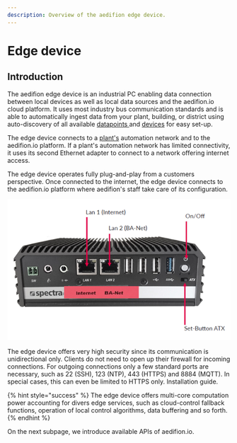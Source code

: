 ```yaml
---
description: Overview of the aedifion edge device.
---
```


# Edge device

## Introduction

The aedifion edge device is an industrial PC enabling data connection between local devices as well as local data sources and the aedifion.io cloud platform. It uses most industry bus communication standards and is able to automatically ingest data from your plant, building, or district using auto-discovery of all available [datapoints ](https://docs.aedifion.io/docs/glossary#datapoint)and [devices](https://docs.aedifion.io/docs/glossary#device) for easy set-up. 

The edge device connects to a [plant's](../glossary.md#plant) automation network and to the aedifion.io platform. If a plant's automation network has limited connectivity, it uses its second Ethernet adapter to connect to a network offering internet access. 

The edge device operates fully plug-and-play from a customers perspective. Once connected to the internet, the edge device connects to the aedifion.io platform where aedifion's staff take care of its configuration.

![aedifion edge device](../.gitbook/assets/grafik%20%289%29.png)

The edge device offers very high security since its communication is unidirectional only. Clients do not need to open up their firewall for incoming connections. For outgoing connections only a few standard ports are necessary, such as 22 \(SSH\), 123 \(NTP\), 443 \(HTTPS\) and 8884 \(MQTT\).  In special cases, this can even be limited to HTTPS only. Installation guide.

{% hint style="success" %}
The edge device offers multi-core computation power accounting for divers edge services, such as cloud-control fallback functions, operation of local control algorithms, data buffering and so forth.
{% endhint %}



On the next subpage, we introduce available APIs of aedifion.io.


